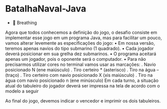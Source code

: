 # BatalhaNaval-Java

* 🚢 Breathing 

Agora que todos conhecemos a definição do jogo, o desafio consiste em
implementar esse jogo em um programa Java, mas para facilitar um pouco,
vamos alterar levemente as especificações do jogo:
• Em nossa versão, teremos apenas navios do tipo submarino (1 quadrado).
• Cada jogador deverá posicionar em sua grelha dez submarinos.
• O programa aceitará apenas um jogador, pois o oponente será o computador.
• Para não precisarmos utilizar cores no terminal vamos usar as marcações:
. Navio posicionado N (ene maiúsculo)
. Tiro certeiro * (asterisco)
. Tiro na água – (traço)
. Tiro certeiro com navio posicionado X (xis maiúsculo)
. Tiro na água com navio posicionado n (ene minúsculo)
Em cada turno, a situação atual do tabuleiro do jogador deverá ser
impressa na tela de acordo com o modelo a seguir

Ao final do jogo, devemos indicar o vencedor e imprimir os dois
tabuleiros.
